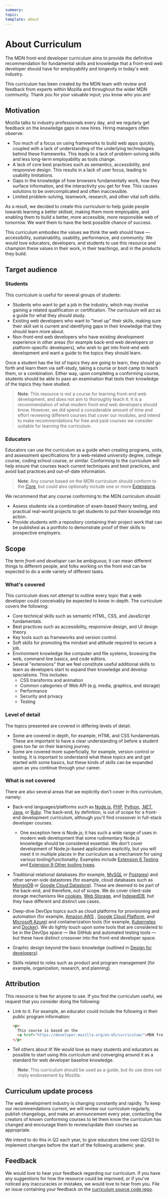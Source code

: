 ```yaml
---
summary:
topic:
template: about
---
```


# About Curriculum

The MDN front-end developer curriculum aims to provide the definitive recommendation for fundamental skills and knowledge that a front-end web developer should have for employability and longevity in today's web industry.

This curriculum has been created by the MDN team with review and feedback from experts within Mozilla and throughout the wider MDN community. Thank you for your valuable input; you know who you are!

## Motivation

Mozilla talks to industry professionals every day, and we regularly get feedback on the knowledge gaps in new hires. Hiring managers often observe:

- Too much of a focus on using frameworks to build web apps quickly, coupled with a lack of understanding of the underlying technologies behind these frameworks. This leads to a lack of problem-solving skills and less long-term employability as tools change.
- A lack of core best practices such as semantics, accessibility, and responsive design. This results in a lack of user focus, leading to usability limitations.
- Gaps in the knowledge of how browsers fundamentally work, how they surface information, and the interactivity you get for free. This causes solutions to be overcomplicated and often inaccessible.
- Limited problem-solving, teamwork, research, and other vital soft skills.

As a result, we decided to create this curriculum to help guide people towards learning a better skillset, making them more employable, and enabling them to build a better, more accessible, more responsible web of tomorrow. We want them to have the best possible chance of success.

This curriculum embodies the values we think the web should have — accessibility, sustainability, usability, performance, and community. We would love educators, developers, and students to use this resource and champion these values in their work, in their teachings, and in the products they build.

## Target audience

### Students

This curriculum is useful for several groups of students:

- Students who want to get a job in the industry, which may involve gaining a related qualification or certification. The curriculum will act as a guide for what they should study.
- Existing web developers who want to "level up" their skills, making sure their skill set is current and identifying gaps in their knowledge that they should learn more about.
- Non-front-end web developers who have existing development experience in other areas (for example back-end web developers or platform-specific developers), who wish to get into front-end web development and want a guide to the topics they should learn.

Once a student has the list of topics they are going to learn, they should go forth and learn them via self-study, taking a course or boot camp to teach them, or a combination. Either way, upon completing a conforming course, students should be able to pass an examination that tests their knowledge of the topics they have studied.

> **Note**: This resource is not a course for learning front-end web development, and does not aim to thoroughly teach it. It is a recommendation of what modern front-end web developers should know. However, we did spend a considerable amount of time and effort reviewing different courses that cover our modules, and intend to make recommendations for free and paid courses we consider suitable for learning the curriculum.

### Educators

Educators can use the curriculum as a guide when creating programs, units, and assessment specifications for a web-related university degree, college course, coding school course, or similar. Conforming to the curriculum will help ensure that courses teach current techniques and best practices, and avoid bad practices and out-of-date information.

> **Note**: Any course based on the MDN curriculum should conform to the [Core](./2-core/), but could also optionally include one or more [Extensions](./3-extensions/).

We recommend that any course conforming to the MDN curriculum should:

- Assess students via a combination of exam-based theory testing, and practical real-world projects to get students to put their knowledge into action.
- Provide students with a repository containing their project work that can be published as a portfolio to demonstrate proof of their skills to prospective employers.

## Scope

The term _front-end developer_ can be ambiguous; it can mean different things to different people, and folks working on the front end can be expected to do a wide variety of different tasks.

### What's covered

This curriculum does not attempt to outline every topic that a web developer could conceivably be expected to know in-depth. The curriculum covers the following:

- Core technical skills such as semantic HTML, CSS, and JavaScript fundamentals.
- Best practices such as accessibility, responsive design, and UI design theory.
- Key tools such as frameworks and version control.
- Soft skills for promoting the mindset and attitude required to secure a job.
- Environment knowledge like computer and file systems, browsing the web, command line basics, and code editors.
- Several "extensions" that we feel constitute useful additional skills to learn as developers start to expand their knowledge and develop specialisms. This includes:
  - CSS transforms and animation
  - Common categories of Web API (e.g. media, graphics, and storage)
  - Performance
  - Security and privacy
  - Testing

### Level of detail

The topics presented are covered in differing levels of detail.

- Some are covered in depth, for example, HTML and CSS fundamentals. These are important to have a clear understanding of before a student goes too far on their learning journey.
- Some are covered more superficially, for example, version control or testing. It is important to understand what these topics are and get started with some basics, but these kinds of skills can be expanded upon as you continue through your career.

### What is not covered

There are also several areas that we explicitly don't cover in this curriculum, namely:

- Back-end languages/platforms such as [Node.js](https://nodejs.org/), [PHP](https://www.php.net/), [Python](https://www.python.org/), [.NET](https://dotnet.microsoft.com/), [Java](https://www.java.com/), or [Ruby](https://www.ruby-lang.org/). The back-end, by definition, is out of scope for a front-end development curriculum, although you'll find crossover in full-stack developer courses.

  - One exception here is Node.js; it has such a wide range of uses in modern web development that some rudimentary Node.js knowledge should be considered essential. We don't cover development of Node.js-based applications explicitly, but you will meet it in multiple places in the curriculum as a mechanism for using various tooling/functionality. Examples include [Extension 6 Testing](./3-extensions/6-testing.md) and [Extension 9 Other tooling types](./3-extensions/9-other-tooling-types.md).

- Traditional relational databases (for example, [MySQL](https://dev.mysql.com/doc/) or [Postgres](https://www.postgresql.org/)) and other server-side datastores (for example, cloud databases such as [MongoDB](https://www.mongodb.com) or [Google Cloud Datastore](https://cloud.google.com/datastore/)). These are deemed to be part of the back-end, and therefore, out of scope. We do cover client-side storage mechanisms like [cookies](https://developer.mozilla.org/docs/Web/HTTP/Cookies), [Web Storage](https://developer.mozilla.org/docs/Web/API/Web_Storage_API), and [IndexedDB](https://developer.mozilla.org/docs/Web/API/IndexedDB_API), but they have different and distinct use cases.

- Deep-dive DevOps topics such as cloud platforms for provisioning and automation (for example, [Amazon AWS](https://aws.amazon.com/) , [Google Cloud Platform](https://console.cloud.google.com), and [Microsoft Azure](https://azure.microsoft.com/)) and containerization tools (for example, [Kubernetes](https://kubernetes.io/) and [Docker](https://www.docker.com/)). We do lightly touch upon some tools that are considered to be in the DevOps space — like GitHub and automated testing tools — but these have distinct crossover into the front-end developer space.

- Graphic design beyond the basic knowledge (outlined in [Design for developers](./2-core/9-design-for-developers.md)).

- Skills related to roles such as product and program management (for example, organization, research, and planning).

## Attribution

This resource is free for anyone to use. If you find the curriculum useful, we request that you consider doing the following:

- Link to it. For example, an educator could include the following in their public program information:

  ```html
  <p>
    This course is based on the
    <a href="https://developer.mozilla.org/en-US/curriculum/">MDN front-end development curriculum</a>.
  </p>
  ```

- Tell others about it! We would love as many students and educators as possible to start using this curriculum and converging around it as a standard for web developer baseline knowledge.

> **Note**: This curriculum should be used as a guide, but its use does not imply endorsement by Mozilla.

## Curriculum update process

The web development industry is changing constantly and rapidly. To keep our recommendations current, we will review our curriculum regularly, publish changelogs, and make an announcement every year, contacting the creators of known conforming courses to let them know the curriculum has changed and encourage them to review/update their courses as appropriate.

We intend to do this in Q2 each year, to give educators time over Q2/Q3 to implement changes before the start of the following academic year.

## Feedback

We would love to hear your feedback regarding our curriculum. If you have any suggestions for how the resource could be improved, or if you've noticed any inaccuracies or mistakes, we would love to hear from you. File an issue containing your feedback on the [curriculum source code repo](https://github.com/mdn/curriculum/issues).
